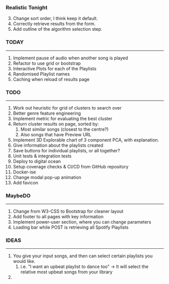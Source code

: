 ### Realistic Tonight
3. Change sort order, I think keep it default.
4. Correctly retrieve results from the form.
5. Add outline of the algorithm selection step.


### TODAY
***
1. Implement pause of audio when another song is played
2. Refactor to use grid or bootstrap
3. Interactive Plots for each of the Playlists
4. Randomised Playlist names
5. Caching when reload of results page


### TODO 
***
1. Work out heuristic for grid of clusters to search over
2. Better genre feature engineering
3. Implement metric for evaluating the best cluster
4. Return cluster results on page, sorted by:
   1. Most similar songs (closest to the centre?)
   2. Also songs that have Preview URL
5. Implement 3D Explorable chart of 3 component PCA, with explanation.
6. Give information about the playlists created
7. Save buttons for individual playlists, or all together?
8. Unit tests & integration tests
9. Deploy to digital ocean
10. Setup coverage checks & CI/CD from GitHub repository
11. Docker-ise
12. Change modal pop-up animation
13. Add favicon


### MaybeDO
***
1. Change from W3-CSS to Bootstrap for cleaner layout
2. Add footer to all pages with key information
3. Implement power-user section, where you can change parameters
4. Loading bar while POST is retrieving all Spotify Playlists


### IDEAS
***
1. You give your input songs, and then can select certain playlists you would like.
   1. i.e. "I want an upbeat playlist to dance too" -> It will select the relative most upbeat songs from your library
2. 